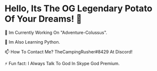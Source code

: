 # Hello, Its The OG Legendary Potato Of Your Dreams! 👋

🔭 Im Currently  Working On "Adventure-Colussus".

🌱 Im Also Learning Python.

📫 How To Contact Me? TheCampingRusher#8429 At Discord!

⚡ Fun fact: I Always Talk To God In Skype God Premium.
